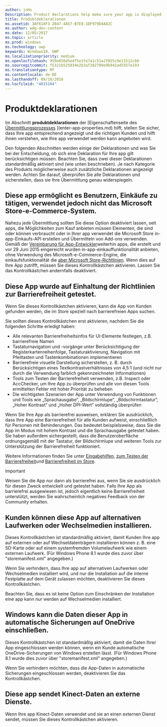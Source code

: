 ```yaml
---
author: jnHs
Description: Product declarations help make sure your app is displayed appropriately in the Microsoft Store and offered to the right set of customers.
title: Produktdeklarationen
ms.assetid: 3AF618F3-2B47-4A57-B7E8-1DF979D4A82C
ms.author: wdg-dev-content
ms.date: 12/05/2017
ms.topic: article
ms.prod: windows
ms.technology: uwp
keywords: Windows10, UWP
ms.localizationpriority: medium
ms.openlocfilehash: 959e056d5edf5e1fe7a1c51a2f855c9e11512cb0
ms.sourcegitcommit: f5321b525034e2b3af202709e9b942ad5557e193
ms.translationtype: MT
ms.contentlocale: de-DE
ms.lasthandoff: 09/18/2018
ms.locfileid: "4015104"
---
```

# <a name="product-declarations"></a>Produktdeklarationen

Im Abschnitt **produktdeklarationen** der [Eigenschaftenseite des [Übermittlungsprozesses](app-submissions.md) ](enter-app-properties.md) hilft, stellen Sie sicher, dass Ihre app entsprechend angezeigt und die richtigen Kunden und hilft ihnen verstehen, wie Ihre app verwendet werden kann angeboten wird.

Den folgenden Abschnitten werden einige der Deklarationen und was Sie bei der Entscheidung, ob sich eine Deklaration für Ihre app gilt berücksichtigen müssen. Beachten Sie, dass zwei dieser Deklarationen standardmäßig aktiviert sind (wie unten beschrieben). Je nach Kategorie des Produkts möglicherweise auch zusätzliche Deklarationen angezeigt werden. Achten Sie darauf, überprüfen Sie alle Deklarationen und sicherstellen, dass sie Ihre Übermittlung genau widerspiegeln.

## <a name="this-app-allows-users-to-make-purchases-but-does-not-use-the-microsoft-store-commerce-system"></a>Diese app ermöglicht es Benutzern, Einkäufe zu tätigen, verwendet jedoch nicht das Microsoft Store-e-Commerce-System.

Nahezu jede Übermittlung sollten Sie diese Option deaktiviert lassen, seit apps, die Möglichkeiten zum Kauf anbieten müssen Elementen, die sind oder können verbraucht oder in Ihrer app verwendet die Microsoft Store in-app-Einkaufs-API erstellen und Übermitteln von Add-ons verwenden. Gemäß der [Vereinbarung für App-Entwickler](https://docs.microsoft.com/legal/windows/agreements/app-developer-agreement)weiterhin apps, die erstellt und vor 29 Juni 2015 eingereicht wurden in-app-einkauffunktionalität anbieten, ohne Verwendung des Microsoft-e-Commerce-Engine, die einkaufsfunktionalität die [aber Microsoft Store-Richtlinien](https://docs.microsoft.com/legal/windows/agreements/store-policies#108-financial-transactions). Wenn dies auf Ihre App zutrifft, müssen Sie dieses Kontrollkästchen aktivieren. Lassen Sie das Kontrollkästchen andernfalls deaktiviert.

## <a name="this-app-has-been-tested-to-meet-accessibility-guidelines"></a>Diese App wurde auf Einhaltung der Richtlinien zur Barrierefreiheit getestet.

Wenn Sie dieses Kontrollkästchen aktivieren, kann die App von Kunden gefunden werden, die im Store speziell nach barrierefreien Apps suchen.

Sie sollten dieses Kontrollkästchen erst aktivieren, nachdem Sie die folgenden Schritte erledigt haben:

-   Alle relevanten Barrierefreiheitsinfos für UI-Elemente festlegen, z.B. barrierefreie Namen
-   Tastaturnavigation und -vorgänge unter Berücksichtigung der Registerkartenreihenfolge, Tastaturaktivierung, Navigation mit Pfeiltasten und Tastenkombinationen implementieren
-   Barrierefreie visuelle Darstellung sicherstellen, z. B. durch Berücksichtigen eines Textkontrastverhältnisses von 4,5:1 (und nicht nur durch die Verwendung farblich gekennzeichneter Informationen)
-   Tools zum Testen der Barrierefreiheit verwenden, z.B. Inspect oder AccChecker, um Ihre App zu überprüfen und alle von diesen Tools ermittelten Fehler mit hoher Priorität zu beheben
-   Die wichtigsten Szenarien der App unter Verwendung von Funktionen und Tools wie „Sprachausgabe“, „Bildschirmlupe“, „Bildschirmtastatur“, „Hoher Kontrast“ und „Hoher DPI-Wert“ vollständig überprüfen

Wenn Sie Ihre App als barrierefrei ausweisen, erklären Sie ausdrücklich, dass Ihre App eine Barrierefreiheit für alle Kunden aufweist, einschließlich für Personen mit Behinderungen. Das bedeutet beispielsweise, dass Sie die App im Modus mit hohem Kontrast und die Sprachausgabe getestet haben. Sie haben außerdem sichergestellt, dass die Benutzeroberfläche ordnungsgemäß mit der Tastatur, der Bildschirmlupe und weiteren Tools zur Unterstützung der Barrierefreiheit funktioniert.

Weitere Informationen finden Sie unter [Eingabehilfen](../design/accessibility/accessibility.md), [zum Testen der Barrierefreiheit](../design/accessibility/accessibility-testing.md)und [Barrierefreiheit im Store](../design/accessibility/accessibility-in-the-store.md).

> [!IMPORTANT]
> Weisen Sie die App nur dann als barrierefrei aus, wenn Sie sie ausdrücklich für diesen Zweck entwickelt und getestet haben. Falls Ihre App als barrierefrei ausgewiesen ist, jedoch eigentlich keine Barrierefreiheit unterstützt, werden Sie wahrscheinlich negatives Feedback von der Community erhalten.

## <a name="customers-can-install-this-app-to-alternate-drives-or-removable-storage"></a>Kunden können diese App auf alternativen Laufwerken oder Wechselmedien installieren.

Dieses Kontrollkästchen ist standardmäßig aktiviert, damit Kunden Ihre app auf externen oder auf Wechseldatenträgern installieren können z. B. eine SD-Karte oder auf einem systemfremden Volumelaufwerk wie einem externen Laufwerk. (Für Windows Phone 8.1 wurde dies zuvor über "storemanifest.xml" angegeben.)

Wenn Sie verhindern, dass Ihre app auf alternativen Laufwerken oder Wechselmedien installiert wird, und nur die Installation auf die interne Festplatte auf dem Gerät zulassen möchten, deaktivieren Sie dieses Kontrollkästchen.

Beachten Sie, dass es ist keine Option zum Einschränken der Installation eine app kann *nur* werden auf Wechselmedien installiert.


## <a name="windows-can-include-this-apps-data-in-automatic-backups-to-onedrive"></a>Windows kann die Daten dieser App in automatische Sicherungen auf OneDrive einschließen.

Dieses Kontrollkästchen ist standardmäßig aktiviert, damit die Daten Ihrer App eingeschlossen werden können, wenn ein Kunde automatische OneDrive-Sicherungen von Windows erstellen lässt. (Für Windows Phone 8.1 wurde dies zuvor über "storemanifest.xml" angegeben.)

Wenn Sie verhindern möchten, dass die App-Daten in automatische Sicherungen eingeschlossen werden, deaktivieren Sie das Kontrollkästchen.


## <a name="this-app-sends-kinect-data-to-external-services"></a>Diese app sendet Kinect-Daten an externe Dienste. 

Wenn Ihre app Kinect-Daten verwendet und sie an einen externen Dienst sendet, müssen Sie dieses Kontrollkästchen aktivieren.



 

 

 




